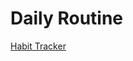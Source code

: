 # Daily Routine

[Habit Tracker](Daily%20Routine%20bc2ab84377c3468ca4ba3e66e28b7b57/Habit%20Tracker%20eb085696b176457faece61d2f40f15c5.csv)